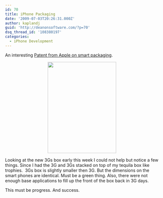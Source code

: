 ```yaml
---
id: 70
title: iPhone Packaging
date: '2009-07-03T20:26:31.000Z'
author: kaplandj
guid: 'http://deanonsoftware.com/?p=70'
dsq_thread_id: '108380197'
categories:
  - iPhone Development
---
```

An interesting [Patent from Apple on smart packaging](http://www.engadget.com/2009/07/03/apples-active-packaging-patent-application-tries-to-reinvent/).

<p style="text-align: center;">
  <a href="http://deanonsoftware.com/wp-content/uploads/2009/07/photo.jpg"><img class="alignnone size-medium wp-image-71 aligncenter" title="photo" src="http://deanonsoftware.com/wp-content/uploads/2009/07/photo-225x300.jpg" alt="" width="225" height="300" srcset="http://deanonsoftware.com/wp-content/uploads/2009/07/photo-225x300.jpg 225w, http://deanonsoftware.com/wp-content/uploads/2009/07/photo.jpg 600w" sizes="(max-width: 225px) 100vw, 225px" /></a>
</p>

Looking at the new 3Gs box early this week I could not help but notice a few things. Since I had the 3G and 3Gs stacked on top of my tequila box like trophies.  3Gs box is slightly smaller then 3G. But the dimensions on the smart phones are identical. Must be a green thing. Also, there were not enough base applications to fill up the front of the box back in 3G days.

This must be progress. And success.
